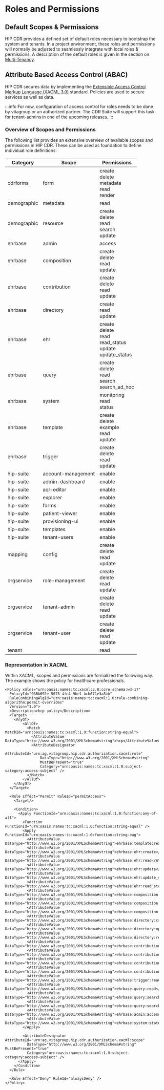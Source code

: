 # Roles and Permissions

## Default Scopes & Permissions

HIP CDR provides a defined set of default roles necessary to bootstrap the system and tenants. In a project environment, these roles and permissions will normally be adjusted to seamlessly integrate with local roles & permissions. A description of the default roles is given in the section on [Multi-Tenancy](multi_tenancy).

## Attribute Based Access Control (ABAC)

HIP CDR secures data by implementing the [Extensible Access Control Markup Language (XACML 3.0)](http://xml.coverpages.org/xacml.html) standard. Policies are used to secure services as well as data. 

:::info
For now, configuration of access control for roles needs to be done by vitagroup or an authorized partner. The CDR Suite will support this task for tenant-admins in one of the upcoming releases.
:::

### Overview of Scopes and Permissions

The following list provides an extensive overview of available scopes and permissions in HIP CDR. These can be used as foundation to define individual role definitions:

| Category    | Scope            | Permissions                                                     |
| ----------- | ---------------- | --------------------------------------------------------------- |
| cdrforms    | form             | create<br/>delete<br/>metadata<br/>read<br/>render              |
| demographic | metadata         | read                                                            |
| demographic | resource         | create<br/>delete<br/>read<br/>search<br/>update                |
| ehrbase     | admin            | access                                                          |
| ehrbase     | composition      | create<br/>delete<br/>read<br/>update                           |
| ehrbase     | contribution     | create<br/>delete<br/>read<br/>update                           |
| ehrbase     | directory        | create<br/>read<br/>update                                      |
| ehrbase     | ehr              | create<br/>delete<br/>read<br/>read_status<br/>update<br/>update_status |
| ehrbase     | query            | create<br/>delete<br/>read<br/>search<br/>search_ad_hoc         |
| ehrbase     | system           | monitoring<br/>read<br/>status                                  |
| ehrbase     | template         | create<br/>delete<br/>example<br/>read<br/>update               |
| ehrbase     | trigger          | create<br/>delete<br/>read<br/>update                           |
| hip-suite   | account-management | enable                                                        |
| hip-suite   | admin-dashboard  | enable                                                          |
| hip-suite   | aql-editor       | enable                                                          |
| hip-suite   | explorer         | enable                                                          |
| hip-suite   | forms            | enable                                                          |
| hip-suite   | patient-viewer   | enable                                                          |
| hip-suite   | provisioning-ui  | enable                                                          |
| hip-suite   | templates        | enable                                                          |
| hip-suite   | tenant-users     | enable                                                          |
| mapping     | config           | create<br/>delete<br/>read<br/>update                           |
| orgservice  | role-management  | create<br/>delete<br/>read<br/>update                           |
| orgservice  | tenant-admin     | create<br/>delete<br/>read<br/>update                           |
| orgservice  | tenant-user      | create<br/>delete<br/>read<br/>update                           |
| tenant      |                  | read                                                            |


### Representation in XACML

Within XACML, scopes and permissions are formalized the following way. The example shows the policy for healthcare professionals.

````
<Policy xmlns="urn:oasis:names:tc:xacml:3.0:core:schema:wd-17"
  PolicyId="938b692e-5075-4fe4-9be1-bcb671e3a8bb"
  RuleCombiningAlgId="urn:oasis:names:tc:xacml:1.0:rule-combining-algorithm:permit-overrides"
  Version="1.0">
  <Description>hcp policy</Description>
  <Target>
    <AnyOf>
        <AllOf>
          <Match MatchId="urn:oasis:names:tc:xacml:1.0:function:string-equal">
            <AttributeValue DataType="http://www.w3.org/2001/XMLSchema#string">hcp</AttributeValue>
            <AttributeDesignator
                AttributeId="urn:ag.vitagroup.hip.cdr.authorization.xacml:role"
                DataType="http://www.w3.org/2001/XMLSchema#string"
                MustBePresent="true"
                Category="urn:oasis:names:tc:xacml:1.0:subject-category:access-subject" />
          </Match>
        </AllOf>    
    </AnyOf>
  </Target>

  <Rule Effect="Permit" RuleId="permitAccess">
    <Target/>

    <Condition>
      <Apply FunctionId="urn:oasis:names:tc:xacml:1.0:function:any-of-all">
        <Function FunctionId="urn:oasis:names:tc:xacml:1.0:function:string-equal" />
        <Apply FunctionId="urn:oasis:names:tc:xacml:1.0:function:string-bag">
          <AttributeValue DataType="http://www.w3.org/2001/XMLSchema#string">ehrbase:template:read</AttributeValue>
          <AttributeValue DataType="http://www.w3.org/2001/XMLSchema#string">ehrbase:ehr:create</AttributeValue>
          <AttributeValue DataType="http://www.w3.org/2001/XMLSchema#string">ehrbase:ehr:read</AttributeValue>
          <AttributeValue DataType="http://www.w3.org/2001/XMLSchema#string">ehrbase:ehr:update</AttributeValue>
          <AttributeValue DataType="http://www.w3.org/2001/XMLSchema#string">ehrbase:ehr:update_status</AttributeValue>
          <AttributeValue DataType="http://www.w3.org/2001/XMLSchema#string">ehrbase:ehr:read_status</AttributeValue>
          <AttributeValue DataType="http://www.w3.org/2001/XMLSchema#string">ehrbase:composition:create</AttributeValue>
          <AttributeValue DataType="http://www.w3.org/2001/XMLSchema#string">ehrbase:composition:update</AttributeValue>
          <AttributeValue DataType="http://www.w3.org/2001/XMLSchema#string">ehrbase:composition:read</AttributeValue>
          <AttributeValue DataType="http://www.w3.org/2001/XMLSchema#string">ehrbase:directory:create</AttributeValue>
          <AttributeValue DataType="http://www.w3.org/2001/XMLSchema#string">ehrbase:directory:update</AttributeValue>
          <AttributeValue DataType="http://www.w3.org/2001/XMLSchema#string">ehrbase:directory:read</AttributeValue>
          <AttributeValue DataType="http://www.w3.org/2001/XMLSchema#string">ehrbase:contribution:create</AttributeValue>
          <AttributeValue DataType="http://www.w3.org/2001/XMLSchema#string">ehrbase:contribution:read</AttributeValue>
          <AttributeValue DataType="http://www.w3.org/2001/XMLSchema#string">ehrbase:contribution:update</AttributeValue>
          <AttributeValue DataType="http://www.w3.org/2001/XMLSchema#string">ehrbase:contribution:delete</AttributeValue>
          <AttributeValue DataType="http://www.w3.org/2001/XMLSchema#string">ehrbase:trigger:read</AttributeValue>
          <AttributeValue DataType="http://www.w3.org/2001/XMLSchema#string">ehrbase:query:read</AttributeValue>
          <AttributeValue DataType="http://www.w3.org/2001/XMLSchema#string">ehrbase:query:search</AttributeValue>
          <AttributeValue DataType="http://www.w3.org/2001/XMLSchema#string">ehrbase:query:search_ad_hoc</AttributeValue>
          <AttributeValue DataType="http://www.w3.org/2001/XMLSchema#string">ehrbase:admin:access</AttributeValue>
          <AttributeValue DataType="http://www.w3.org/2001/XMLSchema#string">ehrbase:system:status</AttributeValue>
        </Apply>

        <AttributeDesignator AttributeId="urn:ag.vitagroup.hip.cdr.authorization.xacml:scope"
          DataType="http://www.w3.org/2001/XMLSchema#string" MustBePresent="true"
          Category="urn:oasis:names:tc:xacml:1.0:subject-category:access-subject" />
      </Apply>
    </Condition>
  </Rule>

  <Rule Effect="Deny" RuleId="alwaysDeny" />
</Policy>
````

